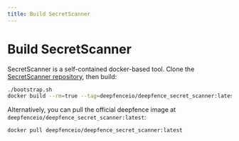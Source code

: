 ```yaml
---
title: Build SecretScanner
---
```


# Build SecretScanner

SecretScanner is a self-contained docker-based tool. Clone the [SecretScanner repository](https://github.com/deepfence/SecretScanner), then build:

```bash
./bootstrap.sh
docker build --rm=true --tag=deepfenceio/deepfence_secret_scanner:latest -f Dockerfile .
```

Alternatively, you can pull the official deepfence image at `deepfenceio/deepfence_secret_scanner:latest`:

```bash
docker pull deepfenceio/deepfence_secret_scanner:latest
```